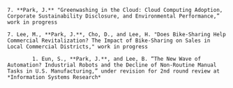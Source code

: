 
	7. **Park, J.** "Greenwashing in the Cloud: Cloud Computing Adoption, Corporate Sustainability Disclosure, and Environmental Performance,” work in progress

  	7. Lee, M., **Park, J.**, Cho, D., and Lee, H. "Does Bike-Sharing Help Commercial Revitalization? The Impact of Bike-Sharing on Sales in Local Commercial Districts," work in progress

			1. Eun, S., **Park, J.**, and Lee, B. “The New Wave of Automation? Industrial Robots and the Decline of Non-Routine Manual Tasks in U.S. Manufacturing,” under revision for 2nd round review at *Information Systems Research*
